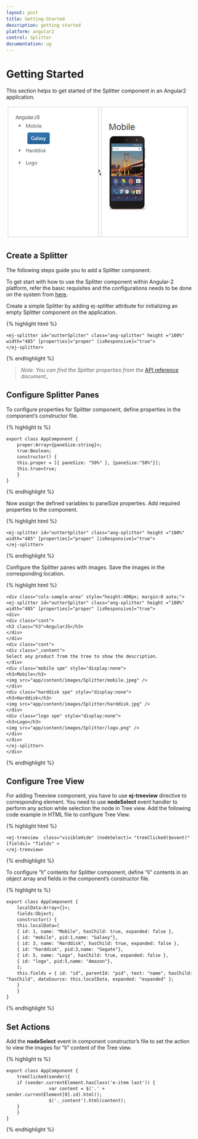 ```yaml
---
layout: post
title: Getting-Started
description: getting started
platform: angular2
control: Splitter
documentation: ug
---
```


# Getting Started

This section helps to get started of the Splitter component in an Angular2 application.

![](Getting_Started_images/Getting_Started_img1.png) 

## Create a Splitter

The following steps guide you to add a Splitter component.

To get start with how to use the Splitter component within Angular-2 platform, refer the basic requisites and the configurations needs to be done on the system from [here](https://help.syncfusion.com/angular-2/overview).

Create a simple Splitter by adding ej-splitter attribute for initializing an empty Splitter component on the application. 

{% highlight html %}
  
    <ej-splitter id="outterSpliter" class="ang-splitter" height ="100%" width="485" [properties]="proper" [isResponsive]="true">
    </ej-splitter>


{% endhighlight %}

> _Note:_ _You can find the Splitter properties from the_ [API reference](https://help.syncfusion.com/api/js/ejsplitter) _document__

## Configure Splitter Panes

To configure properties for Splitter component, define properties in the component’s constructor file.

{% highlight ts %}

    export class AppComponent {
        proper:Array<{paneSize:string}>; 
        true:Boolean;
        constructor() {
        this.proper = [{ paneSize: "50%" }, {paneSize:"50%"}];
        this.true=true;
        }
    }

{% endhighlight %}

Now assign the defined variables to paneSize properties. Add required properties to the component.

{% highlight html %}

    <ej-splitter id="outterSpliter" class="ang-splitter" height ="100%" width="485" [properties]="proper" [isResponsive]="true">
    </ej-splitter>

{% endhighlight %}

Configure the Splitter panes with images. Save the images in the corresponding location.

{% highlight html %}

    <div class="cols-sample-area" style="height:400px; margin:0 auto;">
    <ej-splitter id="outterSpliter" class="ang-splitter" height ="100%" width="485" [properties]="proper" [isResponsive]="true">
    <div>
    <div class="cont">
    <h3 class="h3">AngularJS</h3>    
    </div>
    </div>
    <div class="cont">
    <div class="_content">
    Select any product from the tree to show the description.
    </div>
    <div class="mobile spe" style="display:none">
    <h3>Mobile</h3>
    <img src="app/content/images/Splitter/mobile.jpeg" />
    </div>
    <div class="harddisk spe" style="display:none">
    <h3>Harddisk</h3>
    <img src="app/content/images/Splitter/harddisk.jpg" />
    </div>
    <div class="logo spe" style="display:none">
    <h3>Logo</h3>
    <img src="app/content/images/Splitter/logo.png" />
    </div>
    </div>
    </ej-splitter>
    </div>

{% endhighlight %}

## Configure Tree View 

For adding Treeview component, you have to use **ej-treeview** directive to corresponding element. You need to use **nodeSelect** event handler to perform any action while selection the node in Tree view.
Add the following code example in HTML file to configure Tree View.

{% highlight html %}

    <ej-treeview  class="visibleHide" (nodeSelect)= "treeClicked($event)"  [fields]= "fields" >           
    </ej-treeview>

{% endhighlight %}

To configure “li” contents for Splitter component, define “li” contents in an object array and fields in the component’s constructor file.

{% highlight ts %}

    export class AppComponent {
        localData:Array<{}>;
        fields:Object;
        constructor() {
        this.localData=[
        { id: 1, name: "Mobile", hasChild: true, expanded: false },
        { id: "mobile", pid:1,name: "Galaxy"},
        { id: 3, name: "Harddisk", hasChild: true, expanded: false },
        { id: "harddisk", pid:3,name: "Segate"},
        { id: 5, name: "Logo", hasChild: true, expanded: false },
        { id: "logo", pid:5,name: "Amazon"},
        ];
        this.fields = { id: "id", parentId: "pid", text: "name", hasChild: "hasChild", dataSource: this.localData, expanded: "expanded" };
        }
        }
    }

{% endhighlight %}

## Set Actions

Add the **nodeSelect** event in component constructor’s file to set the action to view the images for “li” content of the Tree view.

{% highlight ts %}

    export class AppComponent {
        treeClicked(sender){        
        if (sender.currentElement.hasClass('e-item last')) {
                    var content = $('.' + sender.currentElement[0].id).html();
                    $('._content').html(content);        
        }
        }
    }

{% endhighlight %}


